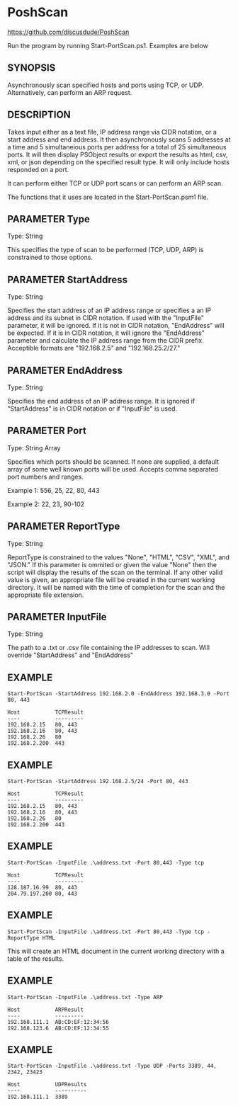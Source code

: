 # PoshScan

https://github.com/discusdude/PoshScan

Run the program by running Start-PortScan.ps1. Examples are below

## SYNOPSIS
Asynchronously scan specified hosts and ports using TCP, or UDP.  Alternatively, can perform
an ARP request.

## DESCRIPTION
Takes input either as a text file, IP address range via CIDR notation, or a start address and
end address. It then asynchronously scans 5 addresses at a time and 5 simultaneious ports per
address for a total of 25 simultaneous ports. It will then display PSObject results or export
the results as html, csv, xml, or json depending on the specified result type. It will only
include hosts responded on a port.

It can perform either TCP or UDP port scans or can perform an ARP scan.

The functions that it uses are located in the Start-PortScan.psm1 file.

## PARAMETER Type
Type: String

This specifies the type of scan to be performed (TCP, UDP, ARP) is constrained to those
options.

## PARAMETER StartAddress
Type: String

Specifies the start address of an IP address range or specifies a an IP address and its subnet
in CIDR notation. If used with the "InputFile" parameter, it will be ignored. If it is not in
CIDR notation, "EndAddress" will be expected. If it is in CIDR notation, it will ignore the
"EndAddress" parameter and calculate the IP address range from the CIDR prefix. Acceptible
formats are "192.168.2.5" and "192.168.25.2/27."

## PARAMETER EndAddress
Type: String

Specifies the end address of an IP address range. It is ignored if "StartAddress" is in CIDR
notation or if "InputFile" is used.

## PARAMETER Port
Type: String Array

Specifies which ports should be scanned. If none are supplied, a default array of some well
known ports will be used. Accepts comma separated port numbers and ranges.

Example 1: 556, 25, 22, 80, 443

Example 2: 22, 23, 90-102

## PARAMETER ReportType
Type: String

ReportType is constrained to the values "None", "HTML", "CSV", "XML", and "JSON." If this
parameter is ommited or given the value "None" then the script will display the results of the
scan on the terminal. If any other valid value is given, an appropriate file will be created in
the current working directory. It will be named with the time of completion for the scan and
the appropriate file extension.

## PARAMETER InputFile
Type: String

The path to a .txt or .csv file containing the IP addresses to scan. Will override
"StartAddress" and "EndAddress"

## EXAMPLE
```
Start-PortScan -StartAddress 192.168.2.0 -EndAddress 192.168.3.0 -Port 80, 443

Host           TCPResult
----           ---------
192.168.2.15   80, 443
192.168.2.16   80, 443
192.168.2.26   80
192.168.2.200  443
```

## EXAMPLE
```
Start-PortScan -StartAddress 192.168.2.5/24 -Port 80, 443

Host           TCPResult
----           ---------
192.168.2.15   80, 443
192.168.2.16   80, 443
192.168.2.26   80
192.168.2.200  443
```

## EXAMPLE
```
Start-PortScan -InputFile .\address.txt -Port 80,443 -Type tcp

Host           TCPResult
----           ---------
128.187.16.99  80, 443
204.79.197.200 80, 443
```

## EXAMPLE
```
Start-PortScan -InputFile .\address.txt -Port 80,443 -Type tcp -ReportType HTML
```
This will create an HTML document in the current working directory with a table of the results.

## EXAMPLE
```
Start-PortScan -InputFile .\address.txt -Type ARP

Host           ARPResult
----           ---------
192.168.111.1  AB:CD:EF:12:34:56
192.168.123.6  AB:CD:EF:12:34:55
```

## EXAMPLE
```
Start-PortScan -InputFile .\address.txt -Type UDP -Ports 3389, 44, 2342, 23423

Host           UDPResults
----           ----------
192.168.111.1  3389
```